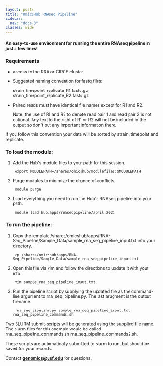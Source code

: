 ```yaml
--- 
layout: posts
title: "OmicsHub RNAseq Pipeline"
sidebar:
  nav: "docs-3"
classes: wide
---
```


#### An easy-to-use environment for running the entire RNAseq pipeline in just a few lines!

### Requirements 

*   access to the RRA or CIRCE cluster

*   Suggested naming convention for fastq files:

      strain_timepoint_replicate_R1.fastq.gz
      strain_timepoint_replicate_R2.fastq.gz

*   Paired reads must have identical file names except for R1 and R2.

      Note: the use of R1 and R2 to denote read pair 1 and read pair 2 is not optional. Any text to the right of R1 or R2 will not be included in the output so don't put any important information there.

  If you follow this convention your data will be sorted by strain, timepoint and replicate. 

### To load the module:

    
1. Add the Hub's module files to your path for this session.

        export MODULEPATH=/shares/omicshub/modulefiles:$MODULEPATH


2. Purge modules to minimize the chance of conflicts.

        module purge


3. Load everything you need to run the Hub's RNAseq pipeline into your path.

        module load hub.apps/rnaseqpipeline/april.2021


### To run the pipeline:

1. Copy the template /shares/omicshub/apps/RNA-Seq_Pipeline/Sample_Data/sample_rna_seq_pipeline_input.txt into your directory.

        cp /shares/omicshub/apps/RNA-Seq_Pipeline/Sample_Data/sample_rna_seq_pipeline_input.txt

2. Open this file via vim and follow the directions to update it with your info.

        vim sample_rna_seq_pipeline_input.txt

3. Run the pipeline script by supplying the updated file as the command-line argument to rna_seq_pipeline.py. The last arugment is the output filename. 

        rna_seq_pipeline.py sample_rna_seq_pipeline_input.txt rna_seq_pipeline_commands.sh


  Two SLURM submit-scripts will be generated using the supplied file name.
  The slurm files for this example would be called rna_seq_pipeline_commands.sh rna_seq_pipeline_commands2.sh. 

  These scripts are automatically submitted to slurm to run, but should be saved for your records.

Contact **genomics@usf.edu** for questions. 

